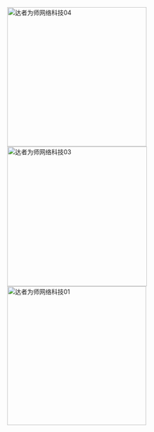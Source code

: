 
<img width="321" alt="达者为师网络科技04" src="https://github.com/Chicksqace/Wx_Share1/assets/96372678/455e997b-9c04-4a1a-a572-a65c8f350716">
<img width="322" alt="达者为师网络科技03" src="https://github.com/Chicksqace/Wx_Share1/assets/96372678/a0519259-8f8b-495b-8ba6-298150cefcf6">
<img width="320" alt="达者为师网络科技01" src="https://github.com/Chicksqace/Wx_Share1/assets/96372678/295394d2-4f9c-4ec7-88a8-09069dc5b539">
